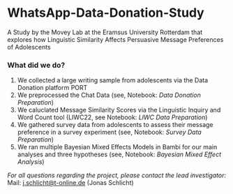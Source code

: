 # WhatsApp-Data-Donation-Study
A Study by the Movey Lab at the Eramsus University Rotterdam that explores how Linguistic Similarity Affects Persuasive Message Preferences of Adolescents

### What did we do?
1. We collected a large writing sample from adolescents via the Data Donation platform PORT
2. We preprocessed the Chat Data (see, Notebook: *Data Donation Preparation*)
3. We caluclated Message Similarity Scores via the Linguistic Inquiry and Word Count tool (LIWC22, see Notebook: *LIWC Data Preparation*)
4. We gathered survey data from adolescents to assess their message preference in a survey experiment (see, Notebook: *Survey Data Preparation*)
5. We ran multiple Bayesian Mixed Effects Models in Bambi for our main analyses and three hypotheses (see, Notebook: *Bayesian Mixed Effect Analysis*)

*For all questions regarding the project, please contact the lead investigator:*
Mail: j.schlicht@t-online.de (Jonas Schlicht)
